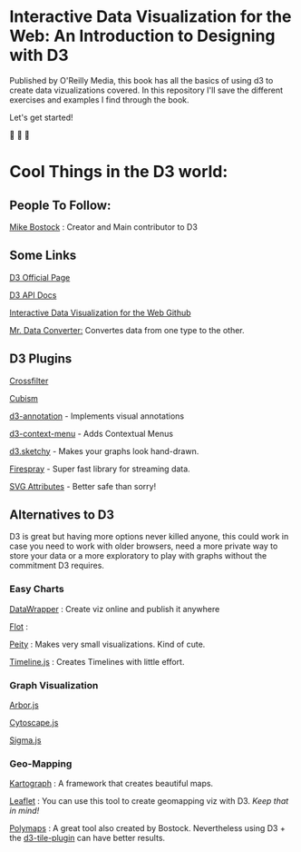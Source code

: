 # Interactive Data Visualization for the Web: An Introduction to Designing with D3

Published by O'Reilly Media, this book has all the basics of using d3 to create data vizualizations covered.
In this repository I'll save the different exercises and examples I find through the book. 

Let's get started! 

:rocket: :rocket: :rocket:
# Cool Things in the D3 world: 

## People To Follow:
[Mike Bostock](https://bost.ocks.org/mike/) : Creator and Main contributor to D3

## Some Links
[D3 Official Page](https://d3js.org/)

[D3 API Docs](https://github.com/d3/d3/blob/master/API.md)
  
[Interactive Data Visualization for the Web Github](https://github.com/alignedleft)

[Mr. Data Converter:](https://shancarter.github.io/mr-data-converter/)  Convertes data from one type to the other.

## D3 Plugins
[Crossfilter]()

[Cubism](http://square.github.io/cubism/)

[d3-annotation](http://d3-annotation.susielu.com/) - Implements visual annotations

[d3-context-menu](https://github.com/patorjk/d3-context-menu) - Adds Contextual Menus

[d3.sketchy](https://github.com/sebastian-meier/d3.sketchy) - Makes your graphs look hand-drawn.

[Firespray]() - Super fast library for streaming data.

[SVG Attributes](https://developer.mozilla.org/en-US/docs/Web/SVG/Attribute) - Better safe than sorry!

  
## Alternatives to D3
D3 is great but having more options never killed anyone, this could work in case you need to work with older browsers, need a more private way to store your data or a more exploratory to play with graphs without the commitment D3 requires.

### Easy Charts
[DataWrapper](https://www.datawrapper.de/gallery) : Create viz online and publish it anywhere

[Flot](http://www.flotcharts.org/) :  

[Peity](http://benpickles.github.io/peity/) : Makes very small visualizations. Kind of cute.

[Timeline.js](https://timeline.knightlab.com/) : Creates Timelines with little effort.


### Graph Visualization
[Arbor.js]()

[Cytoscape.js]()

[Sigma.js]()

### Geo-Mapping
[Kartograph](http://kartograph.org/showcase/clustering/) : A framework that creates beautiful maps.

[Leaflet](http://leafletjs.com/) : You can use this tool to create geomapping viz with D3. *Keep that in mind!*

[Polymaps](http://polymaps.org/) : A great tool also created by Bostock. Nevertheless using D3 + the [d3-tile-plugin](https://github.com/d3/d3-tile) can have better results.

